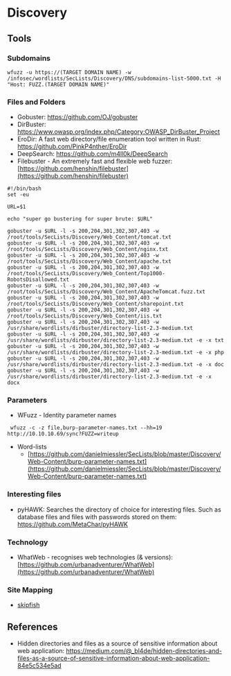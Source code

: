 # Discovery

## Tools

### Subdomains 

```
wfuzz -u https://(TARGET DOMAIN NAME) -w /infosec/wordlists/SecLists/Discovery/DNS/subdomains-list-5000.txt -H "Host: FUZZ.(TARGET DOMAIN NAME)"
```

### Files and Folders

- Gobuster: https://github.com/OJ/gobuster
- DirBuster: https://www.owasp.org/index.php/Category:OWASP_DirBuster_Project
- EroDir: A fast web directory/file enumeration tool written in Rust: https://github.com/PinkP4nther/EroDir
- DeepSearch: https://github.com/m4ll0k/DeepSearch
- Filebuster - An extremely fast and flexible web fuzzer: [https://github.com/henshin/filebuster](https://github.com/henshin/filebuster)
```
#!/bin/bash
set -eu

URL=$1

echo "super go bustering for super brute: $URL"

gobuster -u $URL -l -s 200,204,301,302,307,403 -w /root/tools/SecLists/Discovery/Web_Content/tomcat.txt
gobuster -u $URL -l -s 200,204,301,302,307,403 -w /root/tools/SecLists/Discovery/Web_Content/nginx.txt
gobuster -u $URL -l -s 200,204,301,302,307,403 -w /root/tools/SecLists/Discovery/Web_Content/apache.txt
gobuster -u $URL -l -s 200,204,301,302,307,403 -w /root/tools/SecLists/Discovery/Web_Content/Top1000-RobotsDisallowed.txt
gobuster -u $URL -l -s 200,204,301,302,307,403 -w /root/tools/SecLists/Discovery/Web_Content/ApacheTomcat.fuzz.txt
gobuster -u $URL -l -s 200,204,301,302,307,403 -w /root/tools/SecLists/Discovery/Web_Content/sharepoint.txt
gobuster -u $URL -l -s 200,204,301,302,307,403 -w /root/tools/SecLists/Discovery/Web_Content/iis.txt
gobuster -u $URL -l -s 200,204,301,302,307,403 -w /usr/share/wordlists/dirbuster/directory-list-2.3-medium.txt
gobuster -u $URL -l -s 200,204,301,302,307,403 -w /usr/share/wordlists/dirbuster/directory-list-2.3-medium.txt -e -x txt
gobuster -u $URL -l -s 200,204,301,302,307,403 -w /usr/share/wordlists/dirbuster/directory-list-2.3-medium.txt -e -x php 
gobuster -u $URL -l -s 200,204,301,302,307,403 -w /usr/share/wordlists/dirbuster/directory-list-2.3-medium.txt -e -x doc 
gobuster -u $URL -l -s 200,204,301,302,307,403 -w /usr/share/wordlists/dirbuster/directory-list-2.3-medium.txt -e -x docx

```

### Parameters

- WFuzz - Identity parameter names
```
 wfuzz -c -z file,burp-parameter-names.txt --hh=19 http://10.10.10.69/sync?FUZZ=writeup
```

- Word-lists
  - [https://github.com/danielmiessler/SecLists/blob/master/Discovery/Web-Content/burp-parameter-names.txt](https://github.com/danielmiessler/SecLists/blob/master/Discovery/Web-Content/burp-parameter-names.txt)

### Interesting files

- pyHAWK: Searches the directory of choice for interesting files. Such as database files and files with passwords stored on them: https://github.com/MetaChar/pyHAWK

### Technology

- WhatWeb - recognises web technologies (& versions): [https://github.com/urbanadventurer/WhatWeb](https://github.com/urbanadventurer/WhatWeb)

### Site Mapping

- [skipfish](https://code.google.com/archive/p/skipfish/)

## References

- Hidden directories and files as a source of sensitive information about web application: https://medium.com/@_bl4de/hidden-directories-and-files-as-a-source-of-sensitive-information-about-web-application-84e5c534e5ad
